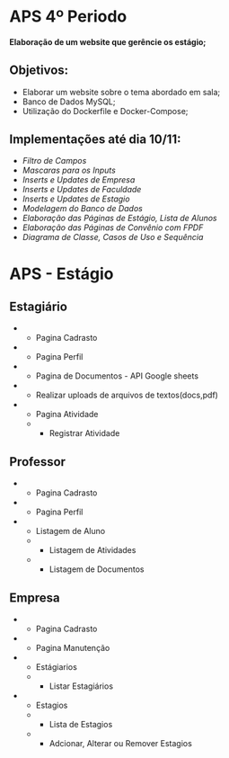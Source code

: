 # APS 4º Periodo
#### Elaboração de um website que gerêncie os estágio;


## Objetivos:
  - Elaborar um website sobre o tema abordado em sala;
  - Banco de Dados MySQL;
  - Utilização do Dockerfile e Docker-Compose;

## Implementações até dia 10/11:

  - *Filtro de Campos*
  - *Mascaras para os Inputs*
  - *Inserts e Updates de Empresa*
  - *Inserts e Updates de Faculdade*
  - *Inserts e Updates de Estagio*
  - *Modelagem do Banco de Dados*
  - *Elaboração das Páginas de Estágio, Lista de Alunos*
  - *Elaboração das Páginas de Convênio com FPDF*
  - *Diagrama de Classe, Casos de Uso e Sequência*


# APS - Estágio
## Estagiário
 - * Pagina Cadrasto
 - * Pagina Perfil
 - * Pagina de Documentos - API Google sheets
 - * Realizar uploads de arquivos de textos(docs,pdf)
 - * Pagina Atividade
   - * Registrar Atividade
## Professor
 - * Pagina Cadrasto
 - * Pagina  Perfil
 - * Listagem de Aluno
   - * Listagem de Atividades 
   - * Listagem de Documentos
## Empresa
 - * Pagina Cadrasto
 - * Pagina Manutenção
 - * Estágiarios
    - * Listar Estagiários
 - * Estagios
    - * Lista de Estagios
    - * Adcionar, Alterar ou Remover Estagios
